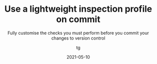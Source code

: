 ---
date: 2021-05-10
title: Use a lightweight inspection profile on commit
technologies: [java]
topics: [latest, vcs, inspections]
author: tg
subtitle: Fully customise the checks you must perform before you commit your changes to version control
thumbnail: ./thumbnail.png
cardThumbnail: ./card.png
shortVideo:
  poster: ./tip.png
  url: https://youtu.be/9i6EeC2OVqU
seealso:
  - title: (documentation) IntelliJ IDEA Help - Configure profiles
    href: https://www.jetbrains.com/help/idea/customizing-profiles.html
leadin: |
  You can select an inspection profile for running analysis before commit. Using an inspection profile with a much smaller number of checks, for example only Java errors and warnings, can run much faster than our full inspection profile and prevent us from committing breaking changes.


---